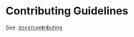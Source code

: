 # Contributing Guidelines

See: [docs/contributing](https://github.com/princomp/princomp.github.io/blob/main/docs/contributing.md)
